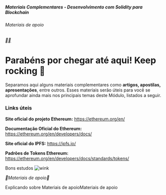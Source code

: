 ##### Materiais Complementares - Desenvolvimento com Solidity para Blockchain

###### Materiais de apoio

[**](https://web.dio.me/course/materiais-complementares-desenvolvimento-com-solidity-para-blockchain-1/learning/93dc2088-2f18-47b5-bda8-2047f6572313?back=/track/formacao-blockchain&tab=undefined&moduleId=undefined)[**](https://web.dio.me/course/materiais-complementares-desenvolvimento-com-solidity-para-blockchain-1/learning/93dc2088-2f18-47b5-bda8-2047f6572313?back=/track/formacao-blockchain&tab=undefined&moduleId=undefined)

# **Parabéns por chegar até aqui! Keep rocking 🚀**

 

Separamos aqui alguns materiais complementares como **artigos, apostilas, apresentações**, entre outros. Esses materiais serão úteis para você se aprofundar ainda mais nos principais temas deste Módulo, listados a seguir.

 

### **Links úteis**

**Site oficial do projeto Ethereum:** https://ethereum.org/en/ 

**Documentação Oficial do Ethereum:** https://ethereum.org/en/developers/docs/ 

**Site oficial do IPFS:** https://ipfs.io/ 

**Padrões de Tokens Ethereum:** https://ethereum.org/en/developers/docs/standards/tokens/ 

 

 

Bons estudos ![wink](https://app.digitalinnovation.one/static/ckeditor/ckeditor/plugins/smiley/images/wink_smile.png)

**Materiais de apoio**

Explicando sobre Materiais de apoioMateriais de apoio